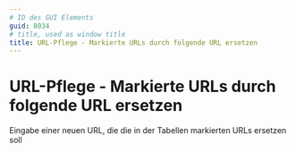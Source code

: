 ```yaml
---
# ID des GUI Elements
guid: 8034
# title, used as window title
title: URL-Pflege - Markierte URLs durch folgende URL ersetzen
---
```


# URL-Pflege - Markierte URLs durch folgende URL ersetzen

Eingabe einer neuen URL, die die in der Tabellen markierten URLs ersetzen soll

